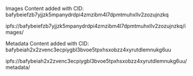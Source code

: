 Images
Content added with CID: bafybeiefzb7yjjzk5mpanydrdpi4zmzibm4l7dpmtmuhxllv2zozujnzkq

ipfs://bafybeiefzb7yjjzk5mpanydrdpi4zmzibm4l7dpmtmuhxllv2zozujnzkq/images/

Metadata
Content added with CID: bafybeiah2x2zvenc3ecpiygbl3bvoe5tpxhsxobzz4xyrutdlemnukg6uu

ipfs://bafybeiah2x2zvenc3ecpiygbl3bvoe5tpxhsxobzz4xyrutdlemnukg6uu/metadata/
